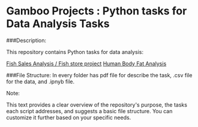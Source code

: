# Gamboo Projects : Python tasks for Data Analysis Tasks

###Description:

This repository contains Python tasks for data analysis:

[Fish Sales Analysis / Fish store project]()
[Human Body Fat Analysis]()

###File Structure:
In every folder has pdf file for describe the task, .csv file for the data, and .ipnyb file. 


Note:

This text provides a clear overview of the repository's purpose, the tasks each script addresses, and suggests a basic file structure. You can customize it further based on your specific needs.

